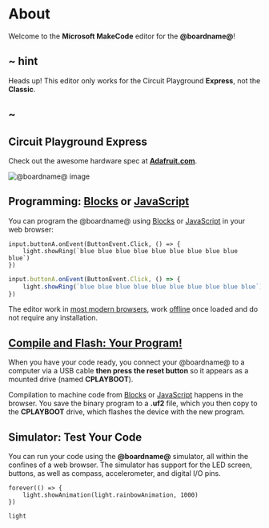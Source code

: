 # About

Welcome to the **Microsoft MakeCode** editor for the **@boardname@**!

## ~ hint

Heads up! This editor only works for the Circuit Playground **Express**, not the **Classic**.

## ~

## Circuit Playground Express

Check out the awesome hardware spec at **[Adafruit.com](https://www.adafruit.com/product/3333)**.

![@boardname@ image](/static/cp/cpx-about.jpg)

## Programming: [Blocks](/blocks) or [JavaScript](/javascript)

You can program the @boardname@ using [Blocks](/blocks) or [JavaScript](/javascript) in your web browser:

```block
input.buttonA.onEvent(ButtonEvent.Click, () => {
    light.showRing(`blue blue blue blue blue blue blue blue blue blue`)
})
```
```typescript
input.buttonA.onEvent(ButtonEvent.Click, () => {
    light.showRing(`blue blue blue blue blue blue blue blue blue blue`)
})
```

The editor work in [most modern browsers](/browsers), work [offline](/offline) once loaded and do not require any installation. 

## [Compile and Flash: Your Program!](/device/usb)

When you have your code ready, you connect your @boardname@ to a computer via a USB cable 
**then press the reset button** so it appears as a mounted drive (named **CPLAYBOOT**). 

Compilation to machine code from [Blocks](/blocks) or [JavaScript](/javascript) happens in the browser. You save the binary 
program to a **.uf2** file, which you then copy to the **CPLAYBOOT** drive, which flashes the device with the new program.

## Simulator: Test Your Code

You can run your code using the **@boardname@** simulator, all within the confines of a web browser. 
The simulator has support for the LED screen, buttons, as well as compass, accelerometer, and digital I/O pins.

```sim
forever(() => {
    light.showAnimation(light.rainbowAnimation, 1000)
})
```

```package
light
```
